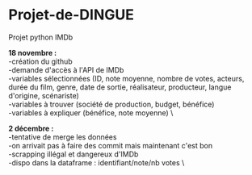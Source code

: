 # Projet-de-DINGUE
Projet python IMDb


**18 novembre :** \
-création du github \
-demande d'accès à l'API de IMDb \
-variables sélectionnées (ID, note moyenne, nombre de votes, acteurs, durée du film, genre, date de sortie, réalisateur, producteur, langue d'origine, scénariste) \
-variables à trouver (société de production, budget, bénéfice) \
-variables à expliquer (bénéfice, note moyenne) \


**2 décembre :** \
-tentative de merge les données \
-on arrivait pas à faire des commit mais maintenant c'est bon \
-scrapping illégal et dangereux d'IMDb \
-dispo dans la dataframe : identifiant/note/nb votes \




